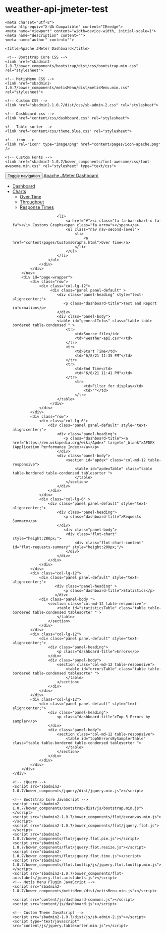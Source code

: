 # weather-api-jmeter-test


<!DOCTYPE html>
<html lang="en">

<head>

    <meta charset="utf-8">
    <meta http-equiv="X-UA-Compatible" content="IE=edge">
    <meta name="viewport" content="width=device-width, initial-scale=1">
    <meta name="description" content="">
    <meta name="author" content="">

    <title>Apache JMeter Dashboard</title>

     <!-- Bootstrap Core CSS -->
    <link href="sbadmin2-1.0.7/bower_components/bootstrap/dist/css/bootstrap.min.css" rel="stylesheet">

    <!-- MetisMenu CSS -->
    <link href="sbadmin2-1.0.7/bower_components/metisMenu/dist/metisMenu.min.css" rel="stylesheet">

    <!-- Custom CSS -->
    <link href="sbadmin2-1.0.7/dist/css/sb-admin-2.css" rel="stylesheet">

    <!-- Dashboard css -->
    <link href="content/css/dashboard.css" rel="stylesheet">

    <!-- Table sorter -->
    <link href="content/css/theme.blue.css" rel="stylesheet">

    <!-- icon -->
    <link rel="icon" type="image/png" href="content/pages/icon-apache.png" />

    <!-- Custom Fonts -->
    <link href="sbadmin2-1.0.7/bower_components/font-awesome/css/font-awesome.min.css" rel="stylesheet" type="text/css">
</head>

<body>
    <div id="wrapper">
        <nav class="navbar navbar-default navbar-static-top" role="navigation" style="margin-bottom: 0">
            <div class="navbar-header">
                <button type="button" class="navbar-toggle" data-toggle="collapse" data-target=".navbar-collapse">
                    <span class="sr-only">Toggle navigation</span>
                    <span class="icon-bar"></span>
                    <span class="icon-bar"></span>
                    <span class="icon-bar"></span>
                </button>
                <a class="navbar-brand" href="index.html">Apache JMeter Dashboard</a>
            </div>
            <div class="navbar-default sidebar" role="navigation">
                <div class="sidebar-nav navbar-collapse">
                    <ul class="nav" id="side-menu">
                        <li>
                            <a href="index.html"><i class="fa fa-dashboard fa-fw"></i> Dashboard</a>
                        </li>
                        <li>
                            <a href="#"><i class="fa fa-bar-chart-o fa-fw"></i> Charts<span class="fa arrow"></span></a>
                            <ul class="nav nav-second-level">
                                <li>
                                    <a href="content/pages/OverTime.html">Over Time</a>
                                </li>
                                <li>
                                    <a href="content/pages/Throughput.html">Throughput</a>
                                </li>
                                <li>
                                    <a href="content/pages/ResponseTimes.html">Response Times</a>
                                </li>
                            </ul>
                            <!-- /.nav-second-level -->
                        </li>
                        
                        <li>
                            <a href="#"><i class="fa fa-bar-chart-o fa-fw"></i> Customs Graphs<span class="fa arrow"></span></a>
                            <ul class="nav nav-second-level">
                                <li>
                                    <a href="content/pages/CustomsGraphs.html">Over Time</a>
                                </li>
                            </ul>
                        </li>
                    </ul>
                </div>
            </div>
        </nav>
        <div id="page-wrapper">
            <div class="row">
                <div class="col-lg-12">
                     <div class="panel panel-default" >
                        <div class="panel-heading" style="text-align:center;">
                           <p class="dashboard-title">Test and Report information</p>
                        </div>
                        <div class="panel-body">
                        <table id="generalInfos" class="table table-bordered table-condensed " >
                            <tr>
                                <td>Source file</td>
                                <td>"weather-api.csv"</td>
                            </tr>
                            <tr>
                                <td>Start Time</td>
                                <td>"6/8/21 11:35 PM"</td>
                            </tr>
                            <tr>
                                <td>End Time</td>
                                <td>"6/8/21 11:41 PM"</td>
                            </tr>
                                <tr>
                                    <td>Filter for display</td>
                                    <td>""</td>
                                </tr>
                        </table>
                     </div>
                </div>
            </div>
            <div class="row">
                <div class="col-lg-6">
                    <div class="panel panel-default" style="text-align:center;">
                        <div class="panel-heading">
                           <p class="dashboard-title"><a href="https://en.wikipedia.org/wiki/Apdex" target="_blank">APDEX (Application Performance Index)</a></p>
                        </div>
                        <div class="panel-body">
                            <section id="apdex" class="col-md-12 table-responsive">
                                <table id="apdexTable" class="table table-bordered table-condensed tablesorter ">
                                </table>
                            </section>
                        </div>
                    </div>
                </div>
                <div class="col-lg-6" >
                    <div class="panel panel-default" style="text-align:center;">
                        <div class="panel-heading">
                           <p class="dashboard-title">Requests Summary</p>
                        </div>
                           <div class="panel-body">
                            <div class="flot-chart" style="height:200px;">
                                <div class="flot-chart-content" id="flot-requests-summary" style="height:200px;"/>
                            </div>
                        </div>
                    </div>
                </div>
            </div>
            <div class="col-lg-12">
                <div class="panel panel-default" style="text-align:center;">
                       <div class="panel-heading" >
                           <p class="dashboard-title">Statistics</p>
                       </div>
                <div class="panel-body ">
                    <section class="col-md-12 table-responsive">
                        <table id="statisticsTable" class="table table-bordered table-condensed tablesorter " >
                        </table>
                    </section>
                </div>
            </div>
            <div class="col-lg-12">
                <div class="panel panel-default" style="text-align:center;">
                    <div class="panel-heading">
                        <p class="dashboard-title">Errors</p>
                    </div>
                    <div class="panel-body">
                        <section class="col-md-12 table-responsive">
                            <table id="errorsTable" class="table table-bordered table-condensed tablesorter ">
                            </table>
                        </section>
                    </div>
                </div>
            </div>
            <div class="col-lg-12">
                <div class="panel panel-default" style="text-align:center;">
                    <div class="panel-heading">
                        <p class="dashboard-title">Top 5 Errors by sampler</p>
                    </div>
                    <div class="panel-body">
                        <section class="col-md-12 table-responsive">
                            <table id="top5ErrorsBySamplerTable" class="table table-bordered table-condensed tablesorter ">
                            </table>
                        </section>
                    </div>
                </div>
            </div>
        </div>
    </div>

    <!-- jQuery -->
    <script src="sbadmin2-1.0.7/bower_components/jquery/dist/jquery.min.js"></script>

    <!-- Bootstrap Core JavaScript -->
    <script src="sbadmin2-1.0.7/bower_components/bootstrap/dist/js/bootstrap.min.js"></script>
    <script src="sbadmin2-1.0.7/bower_components/flot/excanvas.min.js"></script>
    <script src="sbadmin2-1.0.7/bower_components/flot/jquery.flot.js"></script>
    <script src="sbadmin2-1.0.7/bower_components/flot/jquery.flot.pie.js"></script>
    <script src="sbadmin2-1.0.7/bower_components/flot/jquery.flot.resize.js"></script>
    <script src="sbadmin2-1.0.7/bower_components/flot/jquery.flot.time.js"></script>
    <script src="sbadmin2-1.0.7/bower_components/flot.tooltip/js/jquery.flot.tooltip.min.js"></script>
    <script src="sbadmin2-1.0.7/bower_components/flot-axislabels/jquery.flot.axislabels.js"></script>
    <!-- Metis Menu Plugin JavaScript -->
    <script src="sbadmin2-1.0.7/bower_components/metisMenu/dist/metisMenu.min.js"></script>

    <script src="content/js/dashboard-commons.js"></script>
    <script src="content/js/dashboard.js"></script>

    <!-- Custom Theme JavaScript -->
    <script src="sbadmin2-1.0.7/dist/js/sb-admin-2.js"></script>
    <script type="text/javascript" src="content/js/jquery.tablesorter.min.js"></script>

</body>

</html>
